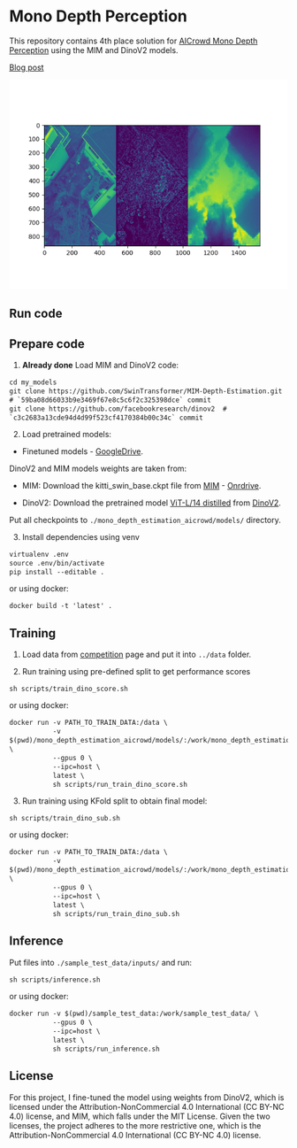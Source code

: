 # Mono Depth Perception

This repository contains 4th place solution for 
[AICrowd Mono Depth Perception](https://www.aicrowd.com/challenges/scene-understanding-for-autonomous-drone-delivery-suadd-23/problems/mono-depth-perception) 
using the MIM and DinoV2 models.


[Blog post](https://medium.com/@tearth/my-journey-with-depth-estimation-8c53ab25cd8b)


![image](./preds/pred_val_1.png)


## Run code 


## Prepare code

1. **Already done** Load MIM and DinoV2 code:

```
cd my_models 
git clone https://github.com/SwinTransformer/MIM-Depth-Estimation.git  # `59ba08d66033b9e3469f67e8c5c6f2c325398dce` commit
git clone https://github.com/facebookresearch/dinov2  # `c3c2683a13cde94d4d99f523cf4170384b00c34c` commit
```

2. Load pretrained models:

* Finetuned models - [GoogleDrive](https://drive.google.com/drive/folders/1G4VIXYej46Cf2ip0HxS2dMjeZssUEfQO?usp=sharing).

DinoV2 and MIM models weights are taken from: 

* MIM: Download the kitti_swin_base.ckpt file from [MIM](https://github.com/SwinTransformer/MIM-Depth-Estimation) - [Onrdrive](https://mailustceducn-my.sharepoint.com/:f:/g/personal/aa397601_mail_ustc_edu_cn/EkoYQyhiD6hJu9CGYLOwiF8BRqHgk8kX61NUcyfmdOUV7Q?e=h2uctw).


* DinoV2: Download the pretrained model [ViT-L/14 distilled](https://dl.fbaipublicfiles.com/dinov2/dinov2_vitl14/dinov2_vitl14_pretrain.pth) from [DinoV2](https://github.com/facebookresearch/dinov2).


Put all checkpoints to `./mono_depth_estimation_aicrowd/models/` directory.

3. Install dependencies using venv

```
virtualenv .env
source .env/bin/activate
pip install --editable .
```

or using docker:

```
docker build -t 'latest' .
```

## Training

1. Load data from [competition](https://www.aicrowd.com/challenges/scene-understanding-for-autonomous-drone-delivery-suadd-23/problems/mono-depth-perception) page and put it into `../data` folder. 

2. Run training using pre-defined split to get performance scores

```
sh scripts/train_dino_score.sh
```

or using docker:

```
docker run -v PATH_TO_TRAIN_DATA:/data \
           -v $(pwd)/mono_depth_estimation_aicrowd/models/:/work/mono_depth_estimation_aicrowd/models/ \
           --gpus 0 \
           --ipc=host \
           latest \
           sh scripts/run_train_dino_score.sh
```

3. Run training using KFold split to obtain final model:

```
sh scripts/train_dino_sub.sh
```

or using docker:

```
docker run -v PATH_TO_TRAIN_DATA:/data \
           -v $(pwd)/mono_depth_estimation_aicrowd/models/:/work/mono_depth_estimation_aicrowd/models/ \
           --gpus 0 \
           --ipc=host \
           latest \
           sh scripts/run_train_dino_sub.sh
```

## Inference

Put files into `./sample_test_data/inputs/` and run:

```
sh scripts/inference.sh
```

or using docker:

```
docker run -v $(pwd)/sample_test_data:/work/sample_test_data/ \
           --gpus 0 \
           --ipc=host \
           latest \
           sh scripts/run_inference.sh
```

## License

For this project, I fine-tuned the model using weights from DinoV2, which is licensed under the Attribution-NonCommercial 4.0 International (CC BY-NC 4.0) license, and MIM, which falls under the MIT License. Given the two licenses, the project adheres to the more restrictive one, which is the Attribution-NonCommercial 4.0 International (CC BY-NC 4.0) license.
